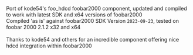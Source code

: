 Port of kode54's foo_hdcd foobar2000 component, updated and compiled to work with latest SDK and x64 versions of foobar2000  <br/>
Compiled 'as is' against foobar2000 SDK Version `2023-09-23`, tested on foobar 2000 2.1.2 x32 and x64  <br/> <br/>
Thanks to kode54 and others for an incredible component offering nice hdcd integration within foobar2000
